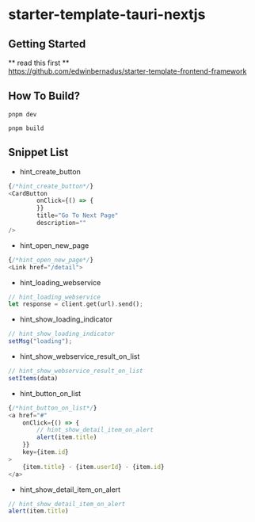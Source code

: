 # starter-template-tauri-nextjs

## Getting Started
** read this first **  
https://github.com/edwinbernadus/starter-template-frontend-framework


## How To Build?
```shell
pnpm dev
```
```shell
pnpm build
```

## Snippet List
- hint_create_button
````javascript
{/*hint_create_button*/}
<CardButton
        onClick={() => {
        }}
        title="Go To Next Page"
        description=""
/>
````
- hint_open_new_page
````javascript
{/*hint_open_new_page*/}
<Link href="/detail">
````
- hint_loading_webservice
````rust
// hint_loading_webservice
let response = client.get(url).send();
````
- hint_show_loading_indicator
````javascript
// hint_show_loading_indicator
setMsg("loading");
````
- hint_show_webservice_result_on_list
````javascript
// hint_show_webservice_result_on_list
setItems(data)
````
- hint_button_on_list
````javascript
{/*hint_button_on_list*/}
<a href="#"
    onClick={() => {
        // hint_show_detail_item_on_alert
        alert(item.title)
    }}
    key={item.id}
>
    {item.title} - {item.userId} - {item.id}
</a>
````
- hint_show_detail_item_on_alert
````javascript
// hint_show_detail_item_on_alert
alert(item.title)
````